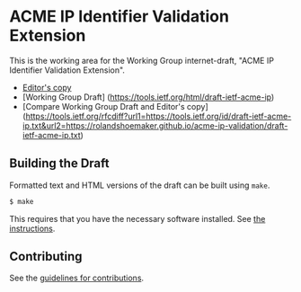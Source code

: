 # ACME IP Identifier Validation Extension

This is the working area for the Working Group internet-draft, "ACME IP Identifier Validation Extension".

* [Editor's copy](https://rolandshoemaker.github.io/acme-ip-validation/)
* [Working Group Draft] (https://tools.ietf.org/html/draft-ietf-acme-ip)
* [Compare Working Group Draft and Editor's copy] (https://tools.ietf.org/rfcdiff?url1=https://tools.ietf.org/id/draft-ietf-acme-ip.txt&url2=https://rolandshoemaker.github.io/acme-ip-validation/draft-ietf-acme-ip.txt)


## Building the Draft

Formatted text and HTML versions of the draft can be built using `make`.

```sh
$ make
```

This requires that you have the necessary software installed.  See
[the instructions](https://github.com/martinthomson/i-d-template/blob/master/doc/SETUP.md).


## Contributing

See the
[guidelines for contributions](https://github.com/rolandshoemaker/acme-ip-validation/blob/master/CONTRIBUTING.md).
